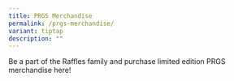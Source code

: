 ```yaml
---
title: PRGS Merchandise
permalink: /prgs-merchandise/
variant: tiptap
description: ""
---
```

<p>Be a part of the Raffles family and purchase limited edition PRGS merchandise
here!</p>